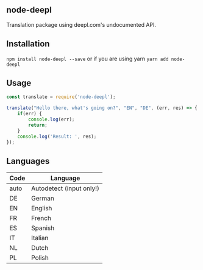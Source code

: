 ## node-deepl
Translation package using deepl.com's undocumented API.

## Installation
```npm install node-deepl --save``` or if you are using yarn ```yarn add node-deepl```

## Usage
```javascript
const translate = require('node-deepl');

translate("Hello there, what's going on?", "EN", "DE", (err, res) => {
    if(err) {
        console.log(err);
        return;
    }
    console.log('Result: ', res);
});
```

## Languages
|Code|Language|
|----|----|
|auto|Autodetect (input only!)|
|DE|German|
|EN|English|
|FR|French|
|ES|Spanish|
|IT|Italian|
|NL|Dutch|
|PL|Polish|